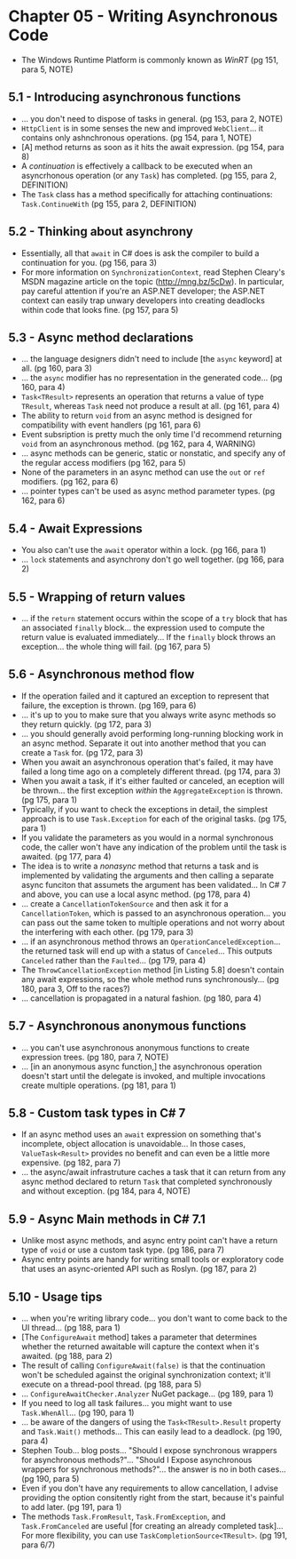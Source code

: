 # Chapter 05 - Writing Asynchronous Code

- The Windows Runtime Platform is commonly known as *WinRT* (pg 151, para 5, NOTE)

## 5.1 - Introducing asynchronous functions

- ... you don't need to dispose of tasks in general. (pg 153, para 2, NOTE)
- `HttpClient` is in some senses the new and improved `WebClient`... it contains only ashnchronous operations. (pg 154, para 1, NOTE)
- [A] method returns as soon as it hits the await expression. (pg 154, para 8)
- A *continuation* is effectively a callback to be executed when an asyncrhonous operation (or any `Task`) has completed. (pg 155, para 2, DEFINITION)
- The `Task` class has a method specifically for attaching continuations: `Task.ContinueWith` (pg 155, para 2, DEFINITION)

## 5.2 - Thinking about asynchrony

- Essentially, all that `await` in C# does is ask the compiler to build a continuation for you. (pg 156, para 3)
- For more information on `SynchronizationContext`, read Stephen Cleary's MSDN magazine article on the topic (http://mng.bz/5cDw). In particular, pay careful attention if you're an ASP.NET developer; the ASP.NET context can easily trap unwary developers into creating deadlocks within code that looks fine. (pg 157, para 5)

## 5.3 - Async method declarations

- ... the language designers didn't need to include [the `async` keyword] at all. (pg 160, para 3)
- ... the `async` modifier has no representation in the generated code... (pg 160, para 4)
- `Task<TResult>` represents an operation that returns a value of type `TResult`, whereas `Task` need not produce a result at all. (pg 161, para 4)
- The ability to return `void` from an async method is designed for compatibility with event handlers (pg 161, para 6)
- Event subsription is pretty much the only time I'd recommend returning `void` from an asynchronous method. (pg 162, para 4, WARNING)
- ... async methods can be generic, static or nonstatic, and specify any of the regular access modifiers (pg 162, para 5)
- None of the parameters in an async method can use the `out` or `ref` modifiers. (pg 162, para 6)
- ... pointer types can't be used as async method parameter types. (pg 162, para 6)

## 5.4 - Await Expressions

- You also can't use the `await` operator within a lock. (pg 166, para 1)
- ... `lock` statements and asynchrony don't go well together. (pg 166, para 2)

## 5.5 - Wrapping of return values

- ... if the `return` statement occurs within the scope of a `try` block that has an associated `finally` block... the expression used to compute the return value is evaluated immediately... If the `finally` block throws an exception... the whole thing will fail. (pg 167, para 5)

## 5.6 - Asynchronous method flow

- If the operation failed and it captured an exception to represent that failure, the exception is thrown. (pg 169, para 6)
- ... it's up to you to make sure that you always write async methods so they return quickly. (pg 172, para 3)
- ... you should generally avoid performing long-running blocking work in an async method. Separate it out into another method that you can create a `Task` for. (pg 172, para 3)
- When you await an asynchronous operation that's failed, it may have failed a long time ago on a completely different thread. (pg 174, para 3)
- When you await a task, if it's either faulted or canceled, an eception will be thrown... the first exception *within* the `AggregateException` is thrown. (pg 175, para 1)
- Typically, if you want to check the exceptions in detail, the simplest approach is to use `Task.Exception` for each of the original tasks. (pg 175, para 1)
- If you validate the parameters as you would in a normal synchronous code, the caller won't have any indication of the problem until the task is awaited. (pg 177, para 4)
- The idea is to write a *nonasync* method that returns a task and is implemented by validating the arguments and then calling a separate async funciton that assumets the argument has been validated... In C# 7 and above, you can use a local async method. (pg 178, para 4)
- ... create a `CancellationTokenSource` and then ask it for a `CancellationToken`, which is passed to an asynchronous operation... you can pass out the same token to multiple operations and not worry about the interfering with each other. (pg 179, para 3)
- ... if an asynchronous method throws an `OperationCanceledException`... the returned task will end up with a status of `Canceled`... This outputs `Canceled` rather than the `Faulted`... (pg 179, para 4)
- The `ThrowCancellationException` method [in Listing 5.8] doesn't contain any await expressions, so the whole method runs synchronously... (pg 180, para 3, Off to the races?)
- ... cancellation is propagated in a natural fashion. (pg 180, para 4)

## 5.7 - Asynchronous anonymous functions

- ... you can't use asynchronous anonymous functions to create expression trees. (pg 180, para 7, NOTE)
- ... [in an anonymous async function,] the asynchronous operation doesn't start until the delegate is invoked, and multiple invocations create multiple operations. (pg 181, para 1)

## 5.8 - Custom task types in C# 7

- If an async method uses an `await` expression on something that's incomplete, object allocation is unavoidable... In those cases, `ValueTask<Result>` provides no benefit and can even be a little more expensive. (pg 182, para 7)
- ... the async/await infrastruture caches a task that it can return from any async method declared to return `Task` that completed synchronously and without exception. (pg 184, para 4, NOTE)

## 5.9 - Async Main methods in C# 7.1

- Unlike most async methods, and async entry point can't have a return type of `void` or use a custom task type. (pg 186, para 7)
- Async entry points are handy for writing small tools or exploratory code that uses an async-oriented API such as Roslyn. (pg 187, para 2)

## 5.10 - Usage tips

- ... when you're writing library code... you don't want to come back to the UI thread... (pg 188, para 1)
- [The `ConfigureAwait` method] takes a parameter that determines whether the returned awaitable will capture the context when it's awaited. (pg 188, para 2)
- The result of calling `ConfigureAwait(false)` is that the continuation won't be scheduled against the original synchronization context; it'll execute on a thread-pool thread. (pg 188, para 5)
- ... `ConfigureAwaitChecker.Analyzer` NuGet package... (pg 189, para 1)
- If you need to log all task failures... you might want to use `Task.WhenAll`... (pg 190, para 1)
- ... be aware of the dangers of using the `Task<TResult>.Result` property and `Task.Wait()` methods... This can easily lead to a deadlock. (pg 190, para 4)
- Stephen Toub... blog posts... "Should I expose synchronous wrappers for asynchronous methods?"... "Should I Expose asynchronous wrappers for synchronous methods?"... the answer is no in both cases... (pg 190, para 5)
- Even if you don't have any requirements to allow cancellation, I advise providing the option consitently right from the start, because it's painful to add later. (pg 191, para 1)
- The methods `Task.FromResult`, `Task.FromException`, and `Task.FromCanceled` are useful [for creating an already completed task]... For more flexibility, you can use `TaskCompletionSource<TResult>`. (pg 191, para 6/7)
